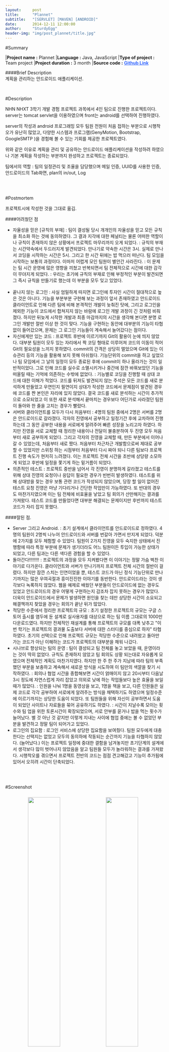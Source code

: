 ```yaml
---
layout:     post
title:      "Plannet"
subtitle:   "[SERVLET] [MAVEN] [ANDROID]"
date:       2014-12-11 12:00:00
author:     "SturdyEgg"
header-img: "img/post_plannet/title.jpg"
---
```

 
 <!-- **[Github Link](https://github.com/deplax/)** -->

#Summary

|**Project name :** Plannet
|**Language :** Java, JavaScript
|**Type of project :** Team project
|**Project duration :** 3 month
|**Source code :** <a href="https://github.com/deplax/2014-03-DEVWEB-PLANNET/tree/server" style="color:#3366FF; font-weight:bold">Github Link</a>

####Brief Description <br>
계획을 관리하는 안드로이드 애플리케이션.

<br/>


#Description

NHN NHXT 3학기 개발 경험 프로젝트 과목에서 4인 팀으로 진행한 프로젝트이다. server는 tomcat servlet을 이용하였으며 front는 android를 선택하여 진행하였다. 

server의 작성과 android 프로그래밍 모두 팀원 전원이 처음 접하는 부분으로 시행착오가 유난히 많았고, 다양한 시스템과 프로그램(GenyMotion, Bootstrap, GoogleSMTP )을 경험해 볼 수 있는 기회를 제공한 프로젝트였다.

위와 같은 이유로 계획을 관리 및 공유하는 안드로이드 애플리케이션을 작성하려 하였으나 기본 계획을 작성하는 부분까지 완성하고 프로젝트는 종료되었다.

팀에서의 역할 : 팀의 일정관리 및 조율을 담당했으며 메일 인증, UUID를 사용한 인증, 안드로이드의 Tab화면, plan의 in/out, Log

<br/><br/>


#Postmortem 

프로젝트시에 작성한 것을 그대로 옮김.

####어려웠던 점
* 자율성을 믿은 [규칙의 부재]
: 팀이 결성될 당시 개개인의 자율성을 믿고 모든 규칙을 최소화 하는 것에 동의하였다. 그 결과 지각에 대한 페널티는 물론 어떠한 역할이나 규칙이 존재하지 않은 상황에서 프로젝트 마무리까지 오게 되었다.
: 규칙의 부재는 시간약속에서 두드러지게 발견되었다. 만나기로 약속한 시간은 3시. 실제로 만나서 코딩을 시작하는 시간은 5시. 그리고 한 시간 뒤에는 밥 먹으러 떠난다. 팀 모임을 시작하는 보통의 과정이다. 이마저 어렵게 모인 팀원이 별안간 사라진다. 
: 이 문제는 팀 시간 운영에 많은 영향을 끼쳤고 반복되면서 팀 전체적으로 시간에 대한 감각이 무뎌지게 되었다.
: 우리는 초기에 규칙의 부재로 인해 부정적인 부분이 발견되면 그 즉시 규칙을 만들기로 했는데 이 부분을 모두 잊고 있었다.     
 
* 끝나지 않는 로그인
: 사실 엄밀하게 따지면 로그인에 투자인 시간이 절대적으로 높은 것은 아니다. 기능을 부분부분 구현해 보는 과정이 앞서 존재하였고 안드로이드 클라이언트로 인해 다른 팀에 비해 본격적인 개발이 늦춰진 탓에, 그리고 로그인을 제외한 기능이 코드에서 합쳐지지 않는 바람에 로그인 개발 과정이 긴 것처럼 비춰졌다. 하지만 뒤늦게 시작한 개발과 최종 마감까지의 시간을 생각해 본다면 분명 로그인 개발만 절반 이상 한 것이 맞다. 기능을 구현하는 동안에 대부분의 기능이 타협 없이 들어갔으며, 문제는 그 로그인 기능들이 계속해서 늘어갔다는 점이다. 
 
* 자신에게만 있는 코드
: 프로젝트 후반에 이르기까지 Git의 활용이 눈에 띄지 않았다. 대부분 팀원이 모두 있는 자리에서 짝 코딩 형태로 이루어져 코드의 이동이 적어 Git의 필요성을 느끼지 못하였다. commit의 간격은 상당히 멀었으며 Git에 있는 이슈관리 등의 기능을 활용해 보지 못해 아쉬웠다. 기능단위의 commit을 하고 싶었으나 팀 모임에서 그 날의 일정이 모두 종료된 후에 commit이 하나 올라가는 것이 일반적이었다.  그로 인해 코드를 실수로 소멸시키거나 중간에 잠깐 바꿔보았던 기능을 떠올릴 때는 기억에 의존하는 수밖에 없었다.
: 기능별로 코딩을 진행할 때 상대 코드에 대한 이해가 적었다. 코드를 뒤져도 발견되지 않는 주석은 모든 코드를 새로 분석하게 만들었고 우연인지 필연이지 상대가 작성한 코드에서 문제점이 발견된 경우에 코드를 짠 본인은 자리에 있지 않았다. 결국 코드를 새로 분석하는 시간이 추가적으로 소모되었고 이 또한 새로 분석해서 끝마치는 경우보다 어딘가로 사라졌던 팀원이 돌아와 한 줄을 고치는 경우가 빨랐다. 
 
* 서버와 클라이언트를 모두가 다시 처음부터
: 4명의 팀원 중에서 2명은 서버를 2명은 안드로이드로 갈라졌다. 각자의 진영에서 공부하고 일정기간 후에 교차하여 진행하는데 그 동안 공부한 내용을 서로에게 알려주어 빠른 성장을 노리고자 하였다. 하지만 진영을 서로 교체할 때 정리한 내용이나 전달이 불충분하여 두 진영 모두 처음부터 새로 공부하게 되었다. 그리고 각자의 진영을 교체할 때, 만든 부분에서 이어나갈 수 있었는데, 처음부터 새로 짰다. 처음부터 차근차근 개발함으로써 제대로 공부할 수 있었지만 스위칭 하는 시점부터 처음부터 다시 짜야 되니 다른 팀보다 프로젝트 진행 속도가 현저히 느려졌다.  이는 프로젝트 전체 시간을 초반에 상당량 소모하게 되었고 후반에 일정을 쫓기게 하는 밑거름이 되었다. 
 
* 의존적인 테스트
: 프로젝트 중반을 넘어서 각 진영이 분명하게 갈라졌고 테스트를 위해 상대 진영의 요청이나 응답이 필요한 경우가 빈번히 발생하였다. 테스트를 위해 상대방을 찾는 경우 보통 관련 코드가 작성되지 않았으며, 당장 할 일이 없어진 테스트 요청 진영은 마냥 기다리거나 간단한 작업만이 가능하였다. 또 반대의 경우도 마찬가지였으며 이는 팀 전체에 비효율을 낳았고 팀 회의가 산만해지는 결과를 가져왔다. 테스트 코드를 만들었다면 대부분 해결되는 문제이지만 후반까지 테스트 코드가 자리 잡지 못했다. 


####잘된 점.
* Server 그리고 Android.
: 초기 설계에서 클라이언트를 안드로이드로 정하였다. 4명의 팀원이 2명씩 나누어 안드로이드와 서버를 번갈아 가면서 만지게 되었다. 덕분에 2가지를 모두 체험할 수 있었다. 팀원이 2가지 진영을 모두 숙지한 상태에서 진행함에 따라 특정 부분에 문제가 생기더라도 어느 팀원이든 투입이 가능한 상태가 되었고, 다른 팀과는 다른 색다른 경험을 할 수 있었다.
 
* 돌아간다!!!!!!!!
: 프로젝트의 과정을 모두 지켜봤다면 이 이야기는 정말 가슴 벅찬 이야기로 다가온다. 클라이언트와 서버가 만나기까지 프로젝트 전체 시간의 절반이 걸렸다. 하지만 잠깐 스치는 인연이었을 뿐, 테스트 코드가 아닌 정식 기능단위로 만나기까지는 많은 우여곡절과 흥미진진한 이야기를 동반한다. 안드로이드라는 것이 생각보다 녹록하지 않았다. 웹을 예제로 배웠던 부분들이 안드로이드에 없는 경우도 있었고 안드로이드의 경우 어떻게 구현하는지 감조차 잡지 못하는 경우가 많았다. 더욱이 안드로이드에서 문제가 발생하면 원인을 찾는 데만 상당한 시간이 소요되고 해결책까지 찾았을 경우는 회의가 끝난 뒤가 많았다.
 
* 적당한 수준에서 정리한 프로젝트의 규모
: 초기 설정한 프로젝트의 규모는 구글 스토어 출시를 염두에 둔 설계로 실사용자를 대상으로 하는 팀 이름 그대로의 1000만 다운로드였다.  하지만 전체적인 재설계를 통해 프로젝트의 규모를 대폭 낮추고 "이번 학기는 프로젝트의 결과물 도출보다 서버에 대한 스터디를 중심으로 하자" 타협하였다. 초기의 선택으로 인해 프로젝트 규모는 적당한 수준으로 내려왔고 돌아만 가는 코드가 아닌 이해하는 코드가 프로젝트의 대부분을 채워 나갔다.
 
* 시나브로 향상되는 팀의 운영
: 팀이 결성되고 팀 전체를 놓고 보았을 때, 운영이라는 것이 딱히 없었다. 규칙도 존재하지 않았고 팀 회의도 상황 되는대로 자유롭게 모였으며 전체적인 계획도 마찬가지였다. 하지만 한 주 한 주가 지남에 따라 팀의 부족했던 부분을 보충하고 계속해서 새로운 방식을 시도하여 이 팀만의 색깔을 찾기 시작하였다.
: 회의나 협업 시간을 종합해보면 시간이 얽매이지 않고 20시부터 다음날 3시 정도에 자연스럽게 자리 잡았고 의외로 낮에 하는 작업들보다 높은 효율을 보일 때가 많았다.
: 인원을 나눠 1명을 동영상을 보고, 1명을 책을 보고, 다른 인원들은 실제 코드로 각각 공부하여 서로에게 알려주는 방식을 채택하기도 하였으며 일정수준에 이르기까지는 상당한 도움이 되었다. 또 팀원들을 위해 자신이 공부하면서 도움이 되었던 사이트나 자료들을 묶어 공유하기도 하였다.
: 시간이 지날수록 모이는 횟수와 팀 업을 위한 토론시간이 확장되었으며, 서로 안부를 묻거나 밥을 먹는 횟수가 늘어났다. 별 것 아닌 것 같지만 이렇게 지내는 사이에 협업 중에는 볼 수 없었던 부분을 발견하고 정말 팀이 되어가고 있었다.
 
* 로그인의 집요함
: 로그인 서비스에 상당한 집요함을 보여줬다. 팀원 모두에게 대충한다는 선택지는 없었고 모두의 동의하에 작동되는 순간까지 기능을 타협하지 않았다. (늘어났다.) 이는 프로젝트 일정에 중대한 결함을 남겨놓지만 초기단계의 설계에서 생각보다 많이 벗어나지 않았음을 알고 팀원들 모두가 놀라워하는 결과를 가져왔다. 시행착오를 겪으면서 프로젝트 전반의 코드는 점점 견고해갔고 기능이 추가됨에 있어서 오히려 시간이 단축되었다. 


<br/><br/>


#Screenshot

<img src="{{ site.baseurl }}/img/post_plannet/01.png" width="45%" style="text-align: center; float: left; padding: 10px">

<img src="{{ site.baseurl }}/img/post_plannet/02.png" width="45%" style="text-align: center; padding: 10px">

<img src="{{ site.baseurl }}/img/post_plannet/03.png" width="45%" style="text-align: center; float: left; padding: 10px">

<img src="{{ site.baseurl }}/img/post_plannet/04.png" width="45%" style="text-align: center; padding: 10px">

<img src="{{ site.baseurl }}/img/post_plannet/05.jpg" width="90%" style="text-align: center; padding: 10px">
서비스의 메일 인증 성공 화면.

<img src="{{ site.baseurl }}/img/post_plannet/06.png" width="90%" style="text-align: center; padding: 10px">
서버와 안드로이드가 만나는 과정.